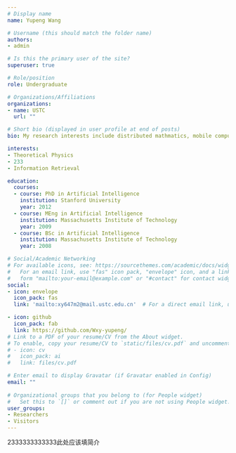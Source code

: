 ```yaml
---
# Display name
name: Yupeng Wang

# Username (this should match the folder name)
authors:
- admin

# Is this the primary user of the site?
superuser: true

# Role/position
role: Undergraduate 

# Organizations/Affiliations
organizations:
- name: USTC
  url: ""

# Short bio (displayed in user profile at end of posts)
bio: My research interests include distributed mathmatics, mobile computing and programmable matter.

interests:
- Theoretical Physics
- 233
- Information Retrieval

education:
  courses:
  - course: PhD in Artificial Intelligence
    institution: Stanford University
    year: 2012
  - course: MEng in Artificial Intelligence
    institution: Massachusetts Institute of Technology
    year: 2009
  - course: BSc in Artificial Intelligence
    institution: Massachusetts Institute of Technology
    year: 2008

# Social/Academic Networking
# For available icons, see: https://sourcethemes.com/academic/docs/widgets/#icons
#   For an email link, use "fas" icon pack, "envelope" icon, and a link in the
#   form "mailto:your-email@example.com" or "#contact" for contact widget.
social:
- icon: envelope
  icon_pack: fas
  link: 'mailto:xy647m2@mail.ustc.edu.cn'  # For a direct email link, use "mailto:xy647m2@mail.ustc.edu.cn".

- icon: github
  icon_pack: fab
  link: https://github.com/Wxy-yupeng/
# Link to a PDF of your resume/CV from the About widget.
# To enable, copy your resume/CV to `static/files/cv.pdf` and uncomment the lines below.  
# - icon: cv
#   icon_pack: ai
#   link: files/cv.pdf

# Enter email to display Gravatar (if Gravatar enabled in Config)
email: ""
  
# Organizational groups that you belong to (for People widget)
#   Set this to `[]` or comment out if you are not using People widget.  
user_groups:
- Researchers
- Visitors
---
```


2333333333333此处应该填简介
